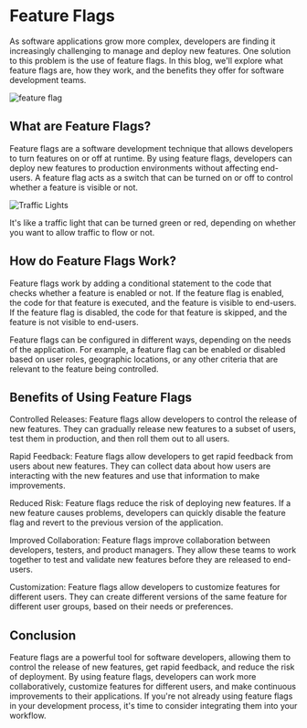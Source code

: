 # Feature Flags

As software applications grow more complex, developers are finding it increasingly challenging to manage and deploy new features. One solution to this problem is the use of feature flags. In this blog, we'll explore what feature flags are, how they work, and the benefits they offer for software development teams.

![feature flag](/img/article/feature_flag.png)
## What are Feature Flags?

Feature flags are a software development technique that allows developers to turn features on or off at runtime. By using feature flags, developers can deploy new features to production environments without affecting end-users. A feature flag acts as a switch that can be turned on or off to control whether a feature is visible or not. 

![Traffic Lights](/img/article/ff_traffic_lights.jpeg)

It's like a traffic light that can be turned green or red, depending on whether you want to allow traffic to flow or not.

## How do Feature Flags Work?

Feature flags work by adding a conditional statement to the code that checks whether a feature is enabled or not. If the feature flag is enabled, the code for that feature is executed, and the feature is visible to end-users. If the feature flag is disabled, the code for that feature is skipped, and the feature is not visible to end-users.

Feature flags can be configured in different ways, depending on the needs of the application. For example, a feature flag can be enabled or disabled based on user roles, geographic locations, or any other criteria that are relevant to the feature being controlled.

## Benefits of Using Feature Flags

Controlled Releases: Feature flags allow developers to control the release of new features. They can gradually release new features to a subset of users, test them in production, and then roll them out to all users.

Rapid Feedback: Feature flags allow developers to get rapid feedback from users about new features. They can collect data about how users are interacting with the new features and use that information to make improvements.

Reduced Risk: Feature flags reduce the risk of deploying new features. If a new feature causes problems, developers can quickly disable the feature flag and revert to the previous version of the application.

Improved Collaboration: Feature flags improve collaboration between developers, testers, and product managers. They allow these teams to work together to test and validate new features before they are released to end-users.

Customization: Feature flags allow developers to customize features for different users. They can create different versions of the same feature for different user groups, based on their needs or preferences.

## Conclusion

Feature flags are a powerful tool for software developers, allowing them to control the release of new features, get rapid feedback, and reduce the risk of deployment. By using feature flags, developers can work more collaboratively, customize features for different users, and make continuous improvements to their applications. If you're not already using feature flags in your development process, it's time to consider integrating them into your workflow.




